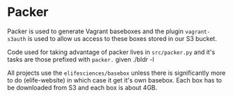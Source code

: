 # Packer

Packer is used to generate Vagrant baseboxes and the plugin `vagrant-s3auth` is
used to allow us access to these boxes stored in our S3 bucket.

Code used for taking advantage of packer lives in `src/packer.py` and it's tasks
are those prefixed with `packer.` given ./bldr -l

All projects use the `elifesciences/basebox` unless there is significantly more
to do (elife-website) in which case it get it's own basebox. Each box has to be
downloaded from S3 and each box is about 4GB.
